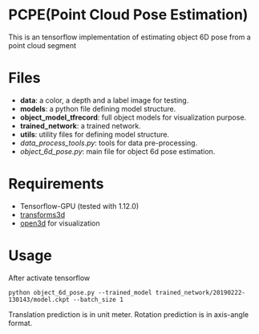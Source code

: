 # PCPE(Point Cloud Pose Estimation)
This is an tensorflow implementation of estimating object 6D pose from a point cloud segment

# Files
* **data**: a color, a depth and a label image for testing.
* **models**: a python file defining model structure.
* **object_model_tfrecord**: full object models for visualization purpose.
* **trained_network**: a trained network.
* **utils**: utility files for defining model structure.
* *data_process_tools.py*: tools for data pre-processing.
* *object_6d_pose.py*: main file for object 6d pose estimation.

# Requirements
* Tensorflow-GPU (tested with 1.12.0)
* [transforms3d](https://matthew-brett.github.io/transforms3d/)
* [open3d](http://www.open3d.org/docs/getting_started.html) for visualization

# Usage
After activate tensorflow
```
python object_6d_pose.py --trained_model trained_network/20190222-130143/model.ckpt --batch_size 1
```
Translation prediction is in unit meter.
Rotation prediction is in axis-angle format.